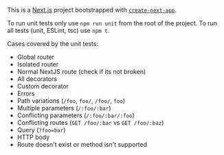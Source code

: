 This is a [Next.js](https://nextjs.org/) project bootstrapped with [`create-next-app`](https://github.com/vercel/next.js/tree/canary/packages/create-next-app).

To run unit tests only use `npm run unit` from the root of the project. To run all tests (unit, ESLint, tsc) use `npm t`.

Cases covered by the unit tests:

- Global router
- Isolated router
- Normal NextJS route (check if its not broken)
- All decorators
- Custom decorator
- Errors
- Path variations (`/foo`, `foo/`, `/foo/`, `foo`)
- Multiple parameters (`/:foo/:bar`)
- Conflicting parameters (`/:foo/:bar/:foo`)
- Conflicting routes (`GET /foo/:bar` vs `GET /foo/:baz`)
- Query (`?foo=bar`)
- HTTP body
- Route doesn't exist or method isn't supported
